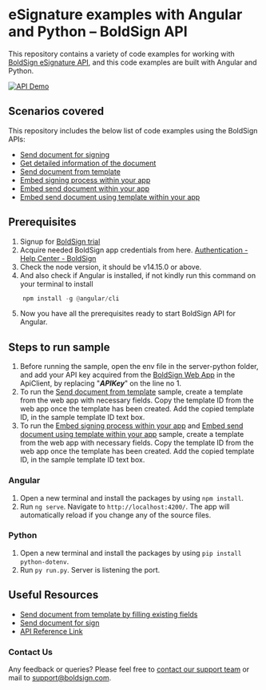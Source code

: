 # eSignature examples with Angular and Python – BoldSign API
This repository contains a variety of code examples for working with [BoldSign eSignature API](https://boldsign.com/esignature-api/?utm_source=apiexamples&utm_medium=github), and this code examples are built with Angular and Python.

[![API Demo][api demo badge]][api demo link]

## Scenarios covered

This repository includes the below list of code examples using the BoldSign APIs:

- [Send document for signing](/Angular/src/app/sendDocument/)
- [Get detailed information of the document](/Angular/src/app/getDocumentProperties/)
- [Send document from template](/Angular/src/app/sendDocumentUsingTemplate/)
- [Embed signing process within your app](/Angular/src/app/embedSigning/)
- [Embed send document within your app](/Angular/src/app/embedSendDocument/)
- [Embed send document using template within your app](/Angular/src/app/embedSendDocumentUsingTemplate/)

## Prerequisites
1. Signup for [BoldSign trial](https://account.boldsign.com/signup?planId=101)
2. Acquire needed BoldSign app credentials from here. [Authentication - Help Center - BoldSign](https://boldsign.com/help/api/general/authentication/#basic-authentication)
3. Check the node version, it should be v14.15.0 or above.
4. And also check if Angular is installed, if not kindly run this command on your terminal to install
```py
	npm install -g @angular/cli
```
5. Now you have all the prerequisites ready to start BoldSign API for Angular.

## Steps to run sample
1. Before running the sample, open the env file in the server-python folder, and add your API key acquired from the [BoldSign Web App](https://app.boldsign.com/api-management/api-key/) in the ApiClient, by replacing "***APIKey***" on the line no 1.
2. To run the [Send document from template](/Angular/src/app/sendDocumentUsingTemplate/) sample, create a template from the web app with necessary fields. Copy the template ID from the web app once the template has been created. Add the copied template ID, in the sample template ID text box.
3. To run the [Embed signing process within your app](/Angular/src/app/embedSigning/) and [Embed send document using template within your app](/Angular/src/app/embedSendDocumentUsingTemplate/) sample, create a template from the web app with necessary fields. Copy the template ID from the web app once the template has been created. Add the copied template ID, in the sample template ID text box. 

### Angular
1. Open a new terminal and install the packages by using `npm install`.
2. Run `ng serve`. Navigate to `http://localhost:4200/`. The app will automatically reload if you change any of the source files.

### Python
1. Open a new terminal and install the packages by using `pip install python-dotenv`.
2. Run `py run.py`. Server is listening the port.

## Useful Resources
- [Send document from template by filling existing fields](https://boldsign.com/help/api/template/send-document-to-sign-using-template/#send-document-from-template-by-filling-existing-fields)
- [Send document for sign](https://boldsign.com/help/api/document/send-document-for-sign/)
- [API Reference Link](https://api.boldsign.com/swagger/index.html)

### Contact Us
Any feedback or queries? Please feel free to [contact our support team](https://boldsign.com/contact-us/) or mail to support@boldsign.com.

[api demo link]: https://demos.boldsign.com/
[api demo badge]: https://img.shields.io/badge/-API%20Demo-blue
